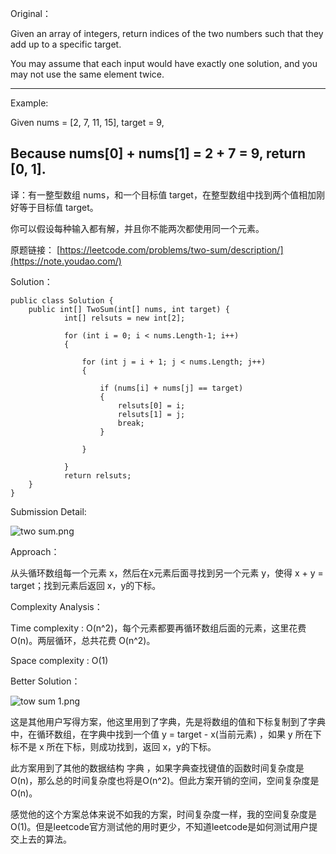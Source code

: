 Original：

Given an array of integers, return indices of the two numbers such that they add up to a specific target.

You may assume that each input would have exactly one solution, and you may not use the same element twice.

------------------------------------
Example:

Given nums = [2, 7, 11, 15], target = 9,

Because nums[0] + nums[1] = 2 + 7 = 9,
return [0, 1].
------------------------------------


译：有一整型数组 nums，和一个目标值 target，在整型数组中找到两个值相加刚好等于目标值 target。

你可以假设每种输入都有解，并且你不能两次都使用同一个元素。

原题链接： [https://leetcode.com/problems/two-sum/description/](https://note.youdao.com/)

Solution：


```
public class Solution {
    public int[] TwoSum(int[] nums, int target) {
            int[] relsuts = new int[2];
            
            for (int i = 0; i < nums.Length-1; i++)
            {
               
                for (int j = i + 1; j < nums.Length; j++)
                {
                  
                    if (nums[i] + nums[j] == target)
                    {
                        relsuts[0] = i;
                        relsuts[1] = j;
                        break;
                    }

                }

            }
            return relsuts;
    }
}
```


Submission Detail:

![two sum.png](https://note.youdao.com/yws/res/907/WEBRESOURCEebab2eb35609d2b5d7eeacf70ab48f34)


Approach：

从头循环数组每一个元素 x，然后在x元素后面寻找到另一个元素 y，使得 x + y = target；找到元素后返回 x，y的下标。

Complexity Analysis：

Time complexity : O(n^2)，每个元素都要再循环数组后面的元素，这里花费 O(n)。两层循环，总共花费 O(n^2)。

Space complexity : O(1)

Better Solution：

![tow sum 1.png](https://note.youdao.com/yws/res/954/WEBRESOURCE4f9751ccfe833482d98592c7982ffbc4)

这是其他用户写得方案，他这里用到了字典，先是将数组的值和下标复制到了字典中，在循环数组，在字典中找到一个值 y = target - x(当前元素) ，如果 y 所在下标不是 x 所在下标，则成功找到，返回 x，y的下标。

此方案用到了其他的数据结构 字典 ，如果字典查找键值的函数时间复杂度是O(n)，那么总的时间复杂度也将是O(n^2)。但此方案开销的空间，空间复杂度是O(n)。

感觉他的这个方案总体来说不如我的方案，时间复杂度一样，我的空间复杂度是O(1)。但是leetcode官方测试他的用时更少，不知道leetcode是如何测试用户提交上去的算法。



